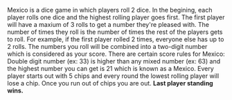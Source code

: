 <html> 
  <title> Mexico </title>

  <p> Mexico is a dice game in which players roll 2 dice. In the begining, each player rolls one dice and the highest rolling player goes first. 
    The first player will have a maxium of 3 rolls to get a number they're pleased with. 
    The number of times they roll is the number of times the 
rest of the players gets to roll. For example, if the first player rolled 2 times, everyone else has up to 2 rolls. 
    The numbers you roll will be 
combined into a two-digit number which is considered as your score. 
    There are certain score rules for Mexico: Double digit number (ex: 33) is 
higher than any mixed number (ex: 63) and the highest number you can get is 21 which is known as a Mexico. 
    Every player starts out 
with 5 chips and every round the lowest rolling player will lose a chip. Once you run out of chips you are out. 
    <b>Last player standing wins.</b> </p>
</html>
